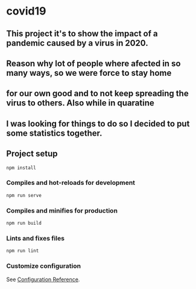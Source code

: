 # covid19
## This project it's to show the impact of a pandemic caused by a virus in 2020.
## Reason why lot of people where afected in so many ways, so we were force to stay home
## for our own good and to not keep spreading the virus to others. Also while in quaratine
## I was looking for things to do so I decided to put some statistics together. 

## Project setup
```
npm install
```

### Compiles and hot-reloads for development
```
npm run serve
```

### Compiles and minifies for production
```
npm run build
```

### Lints and fixes files
```
npm run lint
```

### Customize configuration
See [Configuration Reference](https://cli.vuejs.org/config/).
